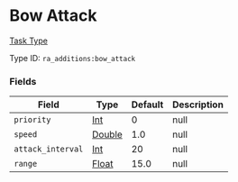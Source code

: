 # Bow Attack
[Task Type](../task_types.md)

Type ID: `ra_additions:bow_attack`
### Fields
Field | Type | Default | Description
------|------|---------|-------------
`priority` | [Int](../data_types/int.md) | 0 | null
`speed` | [Double](../data_types/double.md) | 1.0 | null
`attack_interval` | [Int](../data_types/int.md) | 20 | null
`range` | [Float](../data_types/float.md) | 15.0 | null

